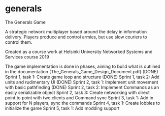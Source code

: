 # generals
The Generals Game

A strategic network multiplayer based around the delay in information delivery.
Players produce and control armies, but use slow couriers to control them.

Created as a course work at Helsinki University Networked Systems and Services course 2019

The game implementation is done in phases, aiming to build what is outlined in the documentation (The_Generals_Game_Design_Document.pdf)
(DONE) Sprint 1, task 1: Create game loop and structure
(DONE) Sprint 1, task 2: Add units and rudimentary UI
(DONE) Sprint 2, task 1: Implement unit movement with basic pathfinding
(DONE) Sprint 2, task 2: Implement Commands as an easily serializable object
Sprint 2, task 3: Create networking with direct point to point with two clients and Command sync
Sprint 3, task 1: Add in support for N players, sync the commands
Sprint 4, task 1: Create lobbies to initialize the game
Sprint 5, task 1: Add modding support